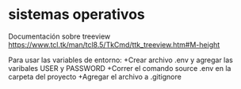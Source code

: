 # sistemas operativos
Documentación sobre treeview
https://www.tcl.tk/man/tcl8.5/TkCmd/ttk_treeview.htm#M-height

Para usar las variables de entorno:
  +Crear archivo .env y agregar las varibales USER y PASSWORD
  +Correr el comando source .env en la carpeta del proyecto
  +Agregar el archivo a .gitignore
